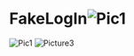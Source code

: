 # FakeLogIn![Pic1](https://user-images.githubusercontent.com/107095260/196331366-3635b358-9ce4-450e-b688-f9503995868f.png)
![Pic1](https://user-images.githubusercontent.com/107095260/196331437-ed923352-2906-45cc-86a9-71bcdd7d4328.png)
![Picture3](https://user-images.githubusercontent.com/107095260/196331493-8149865c-8734-44fa-ab1b-eb1ff146b58f.png)
